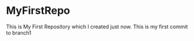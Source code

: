 # MyFirstRepo
This is My First Repository which I created just now.
This is my first commit to branch1
